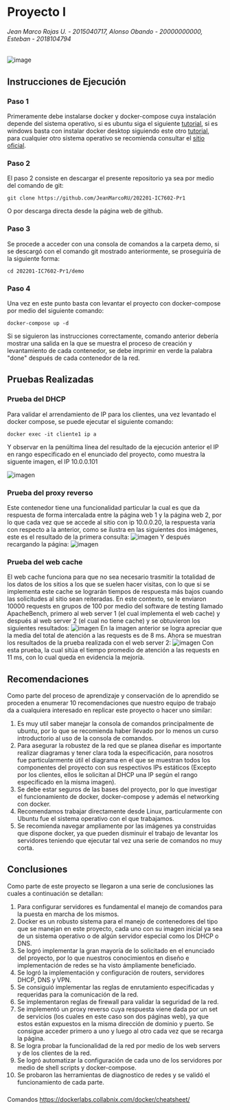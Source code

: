 # Proyecto I

###### Jean Marco Rojas U. - 2015040717, Alonso Obando - 20000000000, Esteban - 2018104794

![image](https://user-images.githubusercontent.com/15478613/162591470-a658ec42-2ce4-4e73-abef-aea8b82d2c0d.png)

## Instrucciones de Ejecución

### Paso 1

Primeramente debe instalarse docker y docker-compose cuya instalación depende del sistema operativo, si es ubuntu siga el siguiente [tutorial](https://www.digitalocean.com/community/tutorials/how-to-install-and-use-docker-compose-on-ubuntu-20-04-es), si es windows basta con instalar docker desktop siguiendo este otro [tutorial](https://docs.docker.com/desktop/windows/install/), para cualquier otro sistema operativo se recomienda consultar el [sitio oficial](https://docs.docker.com/get-docker/).

### Paso 2

El paso 2 consiste en descargar el presente repositorio ya sea por medio del comando de git:

```
git clone https://github.com/JeanMarcoRU/202201-IC7602-Pr1
```

O por descarga directa desde la página web de github.

### Paso 3

Se procede a acceder con una consola de comandos a la carpeta demo, si se descargó con el comando git mostrado anteriormente, se proseguiría de la siguiente forma:

```
cd 202201-IC7602-Pr1/demo
```

### Paso 4

Una vez en este punto basta con levantar el proyecto con docker-compose por medio del siguiente comando:

```
docker-compose up -d
```

Si se siguieron las instrucciones correctamente, comando anterior debería mostrar una salida en la que se muestra el proceso de creación y levantamiento de cada contenedor, se debe imprimir en verde la palabra "done" después de cada contenedor de la red.

## Pruebas Realizadas

### Prueba del DHCP

Para validar el arrendamiento de IP para los clientes, una vez levantado el docker compose, se puede ejecutar el siguiente comando:

```
docker exec -it cliente1 ip a
```

Y observar en la penúltima línea del resultado de la ejecución anterior el IP en rango especificado en el enunciado del proyecto, como muestra la siguente imagen, el IP 10.0.0.101

![imagen](https://github.com/JeanMarcoRU/202201-IC7602-Pr1/blob/main/pruebas/cliente1%20ip%20address.png)

### Prueba del proxy reverso

Este contenedor tiene una funcionalidad particular la cual es que da respuesta de forma intercalada entre la página web 1 y la página web 2, por lo que cada vez que se accede al sitio con ip 10.0.0.20, la respuesta varía con respecto a la anterior, como se ilustra en las siguientes dos imágenes, este es el resultado de la primera consulta:
![imagen](https://github.com/JeanMarcoRU/202201-IC7602-Pr1/blob/main/pruebas/request1.jpeg)
Y después recargando la página:
![imagen](https://github.com/JeanMarcoRU/202201-IC7602-Pr1/blob/main/pruebas/request2.jpeg)

### Prueba del web cache

El web cache funciona para que no sea necesario trasmitir la totalidad de los datos de los sitios a los que se suelen hacer visitas, con lo que si se implementa este cache se lograrán tiempos de respuesta más bajos cuando las solicitudes al sitio sean reiteradas. En este contexto, se le enviaron 10000 requests en grupos de 100 por medio del software de testing llamado ApacheBench, primero al web server 1 (el cual implementa el web cache) y después al web server 2 (el cual no tiene cache) y se obtuvieron los siguientes resultados:
![imagen](https://github.com/JeanMarcoRU/202201-IC7602-Pr1/blob/main/pruebas/test1.jpeg)
En la imagen anterior se logra apreciar que la media del total de atención a las requests es de 8 ms.
Ahora se muestran los resultados de la prueba realizada con el web server 2:
![imagen](https://github.com/JeanMarcoRU/202201-IC7602-Pr1/blob/main/pruebas/test2.jpeg)
Con esta prueba, la cual sitúa el tiempo promedio de atención a las requests en 11 ms, con lo cual queda en evidencia la mejoría.

## Recomendaciones

Como parte del proceso de aprendizaje y conservación de lo aprendido se proceden a enumerar 10 recomendaciones que nuestro equipo de trabajo da a cualquiera interesado en replicar este proyecto o hacer uno similar:

1. Es muy util saber manejar la consola de comandos principalmente de ubuntu, por lo que se recomienda haber llevado por lo menos un curso introductorio al uso de la consola de comandos.
2. Para asegurar la robustez de la red que se planea diseñar es importante realizar diagramas y tener clara toda la especificación, para nosotros fue particularmente útil el diagrama en el que se muestran todos los componentes del proyecto con sus respectivos IPs estáticos (Excepto por los clientes, ellos le solicitan al DHCP una IP según el rango especificado en la misma imagen).
3. Se debe estar seguros de las bases del proyecto, por lo que investigar el funcionamiento de docker, docker-compose y además el networking con docker.
4. Recomendamos trabajar directamente desde Linux, particularmente con Ubuntu fue el sistema operativo con el que trabajamos.
5. Se recomienda navegar ampliamente por las imágenes ya construidas que dispone docker, ya que pueden disminuir el trabajo de levantar los servidores teniendo que ejecutar tal vez una serie de comandos no muy corta.

## Conclusiones

Como parte de este proyecto se llegaron a una serie de conclusiones las cuales a continuación se detallan:

1. Para configurar servidores es fundamental el manejo de comandos para la puesta en marcha de los mismos.
2. Docker es un robusto sistema para el manejo de contenedores del tipo que se manejan en este proyecto, cada uno con su imagen inicial ya sea de un sistema operativo o de algún servidor especial como los DHCP o DNS.
3. Se logró implementar la gran mayoría de lo solicitado en el enunciado del proyecto, por lo que nuestros conocimientos en diseño e implementación de redes se ha visto ámpliamente beneficiado.
4. Se logró la implementación y configuración de routers, servidores DHCP, DNS y VPN.
5. Se consiguió implementar las reglas de enrutamiento especificadas y requeridas para la comunicación de la red.
6. Se implementaron reglas de firewall para validar la seguridad de la red.
7. Se implementó un proxy reverso cuya respuesta viene dada por un set de servicios (los cuales en este caso son dos páginas web), ya que estos están expuestos en la misma dirección de dominio y puerto. Se consigue acceder primero a uno y luego al otro cada vez que se recarga la página.
8. Se logra probar la funcionalidad de la red por medio de los web servers y de los clientes de la red.
9. Se logró automatizar la configuración de cada uno de los servidores por medio de shell scripts y docker-compose.
10. Se probaron las herramientas de diagnostico de redes y se validó el funcionamiento de cada parte.

###

Comandos
https://dockerlabs.collabnix.com/docker/cheatsheet/
